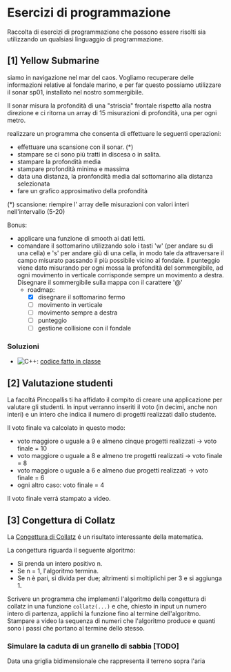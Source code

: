# Esercizi di programmazione

Raccolta di esercizi di programmazione che possono essere risolti sia utilizzando un qualsiasi linguaggio di programmazione.


## [1] Yellow Submarine

siamo in navigazione nel mar del caos. Vogliamo recuperare delle informazioni relative al fondale marino, e per far questo possiamo utilizzare il sonar sp01, installato nel nostro sommergibile. 

Il sonar misura la profondità di una "striscia" frontale rispetto alla nostra direzione e ci ritorna un array di 15 misurazioni di profondità, una per ogni metro.

realizzare un programma che consenta di effettuare le seguenti operazioni:

- effettuare una scansione con il sonar. (*)
- stampare se ci sono più tratti in discesa o in salita.
- stampare la profondità media
- stampare profondità minima e massima
- data una distanza, la pronfondità media dal sottomarino alla distanza selezionata
- fare un grafico approsimativo della profondità

(*) scansione:
  riempire l' array delle misurazioni con valori interi nell'intervallo (5-20)

Bonus:

- applicare una funzione di smooth ai dati letti.
- comandare il sottomarino utilizzando solo i tasti 'w' (per andare su di una cella) e 's' per andare giù di una cella, in modo tale da attraversare il campo misurato passando il più possibile vicino al fondale. il punteggio viene dato misurando per ogni mossa la profondità del sommergibile, ad ogni movimento in verticale corrisponde sempre un movimento a destra. Disegnare il sommergibile sulla mappa con il carattere '@'
  - roadmap:
    - [x] disegnare il sottomarino fermo
    - [ ] movimento in verticale
    - [ ] movimento sempre a destra
    - [ ] punteggio
    - [ ] gestione collisione con il fondale

### Soluzioni

- ![C++](https://img.shields.io/badge/C++-00599C?style=flat-square&logo=C%2B%2B&logoColor=white): [codice fatto in classe](https://replit.com/@professorandrea/3di-sottomarino-1?v=1)

## [2] Valutazione studenti

La facoltá Pincopallis ti ha affidato il compito di creare una applicazione per valutare gli studenti. In input verranno inseriti il voto (in decimi, anche non interi) e un intero che indica il numero di progetti realizzati dallo studente.

Il voto finale va calcolato in questo modo:

- voto maggiore o uguale a 9 e almeno cinque progetti realizzati -> voto finale = 10
- voto maggiore o uguale a 8 e almeno tre progetti realizzati -> voto finale = 8
- voto maggiore o uguale a 6 e almeno due progetti realizzati -> voto finale = 6
- ogni altro caso: voto finale = 4
 
Il voto finale verrá stampato a video.

## [3] Congettura di Collatz

La [Congettura di Collatz](https://it.wikipedia.org/wiki/Congettura_di_Collatz) é un risultato interessante della matematica.

La congettura riguarda il seguente algoritmo:

- Si prenda un intero positivo n.
- Se n = 1, l'algoritmo termina.
- Se n è pari, si divida per due; altrimenti si moltiplichi per 3 e si aggiunga 1.

Scrivere un programma che implementi l'algoritmo della congettura di collatz in una funzione `collatz(...)` e che, chiesto in input un numero intero di partenza, applichi la funzione fino al termine dell'algoritmo. Stampare a video la sequenza di numeri che l'algoritmo produce e quanti sono i passi che portano al termine dello stesso.

### Simulare la caduta di un granello di sabbia [TODO]

Data una griglia bidimensionale che rappresenta il terreno sopra l'aria



